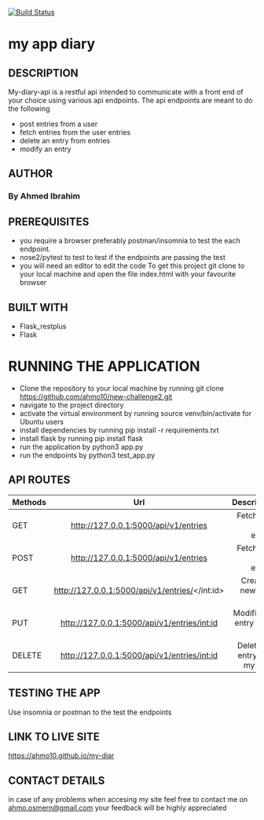 [![Build Status](https://travis-ci.org/ahmo10/new-challenge2.svg?branch=master)](https://travis-ci.org/ahmo10/new-challenge2)
# my app diary

## DESCRIPTION
My-diary-api is a restful api intended to communicate with a front end of your choice using various api endpoints. The api endpoints are meant to do the following

- post entries from a user
- fetch entries from the user entries
- delete an entry from entries
- modify an entry

## AUTHOR
### By Ahmed Ibrahim
## PREREQUISITES
- you require a browser preferably postman/insomnia to test the each endpoint.
- nose2/pytest to test to test if the endpoints are passing the test
- you will need an editor to edit the code
To get this project git clone to your local machine and open the file index.html with your favourite browser
## BUILT WITH
- Flask_restplus
- Flask

# RUNNING THE APPLICATION
- Clone the repository to your local machine by running git clone https://github.com/ahmo10/new-challenge2.git
- navigate to the project directory
- activate the virtual environment by running source venv/bin/activate for Ubuntu users
- install dependencies by running pip install -r requirements.txt
- install flask by running pip install flask
- run the application by python3 app.py
- run the endpoints by python3 test_app.py

## API ROUTES

| Methods        | Url          | Description |
| ------------- |:-------------:| -----:|
| GET     |http://127.0.0.1:5000/api/v1/entries   |  Fetches all diary entries |          
| POST    |http://127.0.0.1:5000/api/v1/entries |  Fetches all diary entries    |
| GET    |http://127.0.0.1:5000/api/v1/entries/</int:id>   |  Creates a new diary entry       |
| PUT     | http://127.0.0.1:5000/api/v1/entries/<int:id>  |   Modifies an entry in the diary       |
| DELETE  | http://127.0.0.1:5000/api/v1/entries/<int:id>  |   Deletes an entry from my Diary |


## TESTING THE APP
Use insomnia or postman to the test the endpoints 

## LINK TO LIVE SITE
https://ahmo10.github.io/my-diar
## CONTACT DETAILS
in case of any problems when accesing my site feel free to contact me on ahmo.osmern@gmail.com your feedback will be highly appreciated

